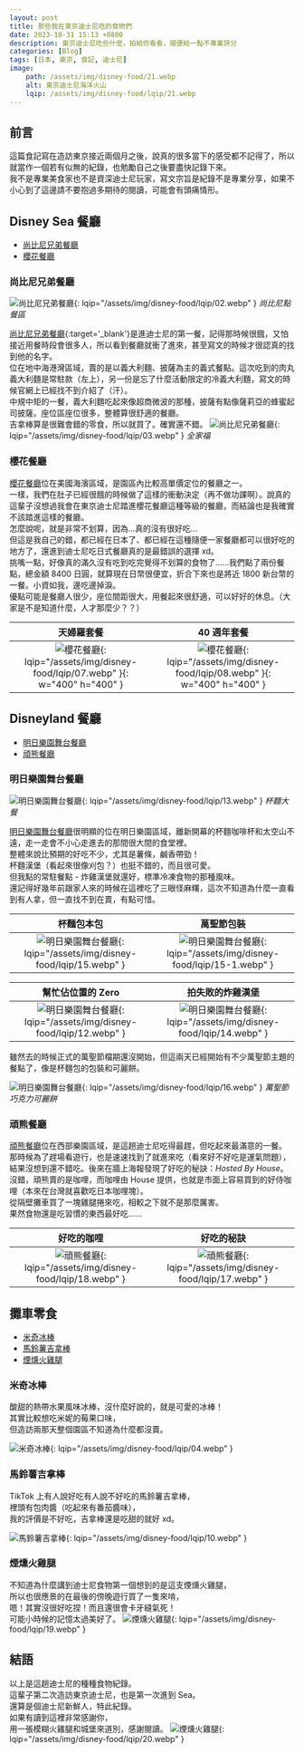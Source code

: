 ```yaml
---
layout: post
title: 那些我在東京迪士尼吃的食物們
date: 2023-10-31 15:13 +0800
description: 東京迪士尼吃些什麼，拍給你看看，順便給一點不專業評分
categories: [Blog]
tags: [日本, 東京, 食記, 迪士尼]
image: 
    path: /assets/img/disney-food/21.webp
    alt: 東京迪士尼海洋火山
    lqip: /assets/img/disney-food/lqip/21.webp
---
```


## 前言
這篇食記寫在造訪東京接近兩個月之後，說真的很多當下的感受都不記得了，所以就當作一個若有似無的紀錄，也勉勵自己之後要盡快記錄下來。<br>
我不是專業美食家也不是資深迪士尼玩家，寫文宗旨是紀錄不是專業分享，如果不小心到了這邊請不要抱過多期待的閱讀，可能會有頭痛情形。

## Disney Sea 餐廳
- [尚比尼兄弟餐廳](#尚比尼兄弟餐廳)
- [櫻花餐廳](#櫻花餐廳)


### 尚比尼兄弟餐廳
![尚比尼兄弟餐廳](/assets/img/disney-food/02.webp){: lqip="/assets/img/disney-food/lqip/02.webp" }
*尚比尼點餐區*

[尚比尼兄弟餐廳](https://www.tokyodisneyresort.jp/tc/tds/restaurant/detail/403/){:target='_blank'}是進迪士尼的第一餐，記得那時候很餓，又怕接近用餐時段會很多人，所以看到餐廳就衝了進來，甚至寫文的時候才很認真的找到他的名字。<br>
位在地中海港灣區域，賣的是以義大利麵、披薩為主的義式餐點。這次吃到的肉丸義大利麵是常駐款（左上），另一份是忘了什麼活動限定的冷義大利麵，寫文的時候官網上已經找不到介紹了（汗）。<br>
中規中矩的一餐，義大利麵吃起來像超商微波的那種，披薩有點像薩莉亞的蜂蜜起司披薩。座位區座位很多，整體算很舒適的餐廳。<br>
吉拿棒算是很難會錯的零食，所以就買了。確實還不錯。
![尚比尼兄弟餐廳](/assets/img/disney-food/03.webp){: lqip="/assets/img/disney-food/lqip/03.webp" }
*全家福*


### 櫻花餐廳
[櫻花餐廳](https://www.tokyodisneyresort.jp/tc/tds/restaurant/detail/432/)位在美國海濱區域，是園區內比較高單價定位的餐廳之一。<br>
一樣，我們在肚子已經很餓的時候做了這樣的衝動決定（再不做功課啊）。說真的這輩子沒想過我會在東京迪士尼踏進櫻花餐廳這種等級的餐廳，而結論也是我確實不該踏進這樣的餐廳。<br>
怎麼說呢，就是非常不划算，因為...真的沒有很好吃...<br>
但這是我自己的錯，都已經在日本了、都已經在這種隨便一家餐廳都可以很好吃的地方了，還進到迪士尼吃日式餐廳真的是最錯誤的選擇 xd。<br>
挑嘴一點，好像真的滿久沒有吃到吃完覺得不划算的食物了......我們點了兩份餐點，總金額 8400 日圓，就算現在日幣很便宜，折合下來也是將近 1800 新台幣的一餐。小資如我，邊吃邊掉淚。<br>
優點可能是餐廳人很少，座位間距很大，用餐起來很舒適，可以好好的休息。（大家是不是知道什麼，人才那麼少？？）


| 天婦羅套餐 | 40 週年套餐|
|:---:|:---:|
|![櫻花餐廳](/assets/img/disney-food/07.webp){: lqip="/assets/img/disney-food/lqip/07.webp" }{: w="400" h="400" }|![櫻花餐廳](/assets/img/disney-food/08.webp){: lqip="/assets/img/disney-food/lqip/08.webp" }{: w="400" h="400" }|


## Disneyland 餐廳
- [明日樂園舞台餐廳](#明日樂園舞台餐廳)
- [頑熊餐廳](#頑熊餐廳)

### 明日樂園舞台餐廳

![明日樂園舞台餐廳](/assets/img/disney-food/13.webp){: lqip="/assets/img/disney-food/lqip/13.webp" }
*杯麵大餐*

[明日樂園舞台餐廳](https://www.tokyodisneyresort.jp/tc/tdl/restaurant/detail/357/)很明顯的位在明日樂園區域，離新開幕的杯麵咖啡杯和太空山不遠，走一走會不小心走進去的那間很大間的食堂裡。<br>整體來說比預期的好吃不少，尤其是薯條，鹹香帶勁！<br>杯麵漢堡（看起來很像刈包？）也挺不錯的，而且很可愛。<br>但我點的常駐餐點 - 炸雞漢堡就還好，標準冷凍食物的那種風味。<br>
還記得好幾年前跟家人來的時候在這裡吃了三眼怪麻糬，這次不知道為什麼一直看到有人拿，但一直找不到在賣，有點可惜。


|杯麵包本包|萬聖節包裝|
|:---:|:---:|
|![明日樂園舞台餐廳](/assets/img/disney-food/15.webp){: lqip="/assets/img/disney-food/lqip/15.webp" }|![明日樂園舞台餐廳](/assets/img/disney-food/15-1.webp){: lqip="/assets/img/disney-food/lqip/15-1.webp" }|

|幫忙佔位置的 Zero|拍失敗的炸雞漢堡|
|:---:|:---:|
|![明日樂園舞台餐廳](/assets/img/disney-food/12.webp){: lqip="/assets/img/disney-food/lqip/12.webp" }|![明日樂園舞台餐廳](/assets/img/disney-food/14.webp){: lqip="/assets/img/disney-food/lqip/14.webp" }|

雖然去的時候正式的萬聖節檔期還沒開始，但這兩天已經開始有不少萬聖節主題的餐點了，像是杯麵包的包裝和可麗餅。<br>


![明日樂園舞台餐廳](/assets/img/disney-food/16.webp){: lqip="/assets/img/disney-food/lqip/16.webp" }
*萬聖節巧克力可麗餅*


### 頑熊餐廳

[頑熊餐廳](https://www.tokyodisneyresort.jp/tc/tdl/restaurant/detail/338/)位在西部樂園區域，是這趟迪士尼吃得最趕，但吃起來最滿意的一餐。<br>
那時候為了趕場看遊行，也是速速找到了就進來吃（看來好不好吃是運氣問題），結果沒想到還不錯吃。後來在牆上海報發現了好吃的秘訣：*Hosted By House*。沒錯，頑熊賣的是咖哩，而咖哩由 House 提供，也就是市面上容易買到的好侍咖哩（本來在台灣就喜歡吃日本咖哩塊）。<br>
從隔壁攤車買了一塊雞腿捲來吃，相較之下就不是那麼厲害。<br>
果然食物還是吃習慣的東西最好吃......

|好吃的咖哩|好吃的秘訣|
|:---:|:---:|
|![頑熊餐廳](/assets/img/disney-food/18.webp){: lqip="/assets/img/disney-food/lqip/18.webp" }|![頑熊餐廳](/assets/img/disney-food/17.webp){: lqip="/assets/img/disney-food/lqip/17.webp" }|

## 攤車零食

- [米奇冰棒](#米奇冰棒)
- [馬鈴薯吉拿棒](#馬鈴薯吉拿棒)
- [煙燻火雞腿](#煙燻火雞腿)




### 米奇冰棒 
酸甜的熱帶水果風味冰棒，沒什麼好說的，就是可愛的冰棒！<br>其實比較想吃米妮的莓果口味，<br>但造訪兩那天整個園區不知道為什麼都沒賣。

![米奇冰棒](/assets/img/disney-food/04.webp){: lqip="/assets/img/disney-food/lqip/04.webp" }

### 馬鈴薯吉拿棒

TikTok 上有人說好吃有人說不好吃的馬鈴薯吉拿棒，<br>裡頭有包肉醬（吃起來有番茄醬味），<br>我的評價是不好吃，吉拿棒還是吃甜的就好 xd。

![馬鈴薯吉拿棒](/assets/img/disney-food/10.webp){: lqip="/assets/img/disney-food/lqip/10.webp" }

### 煙燻火雞腿
不知道為什麼講到迪士尼食物第一個想到的是這支煙燻火雞腿，<br>所以也很應景的在最後的傍晚遊行買了一隻來啃，<br>嗯！其實沒很好吃捏！而且還很會卡牙縫氣死！<br>可能小時候的記憶太過美好了。
![煙燻火雞腿](/assets/img/disney-food/19.webp){: lqip="/assets/img/disney-food/lqip/19.webp" }


## 結語

以上是這趟迪士尼的種種食物紀錄。<br>
這輩子第二次造訪東京迪士尼，也是第一次進到 Sea。<br>
還算是個迪士尼新鮮人，特此紀錄。<br>
如果有讀到這裡非常感謝你，<br>
用一張模糊火雞腿和城堡來道別，感謝閱讀。
![煙燻火雞腿](/assets/img/disney-food/20.webp){: lqip="/assets/img/disney-food/lqip/20.webp" }